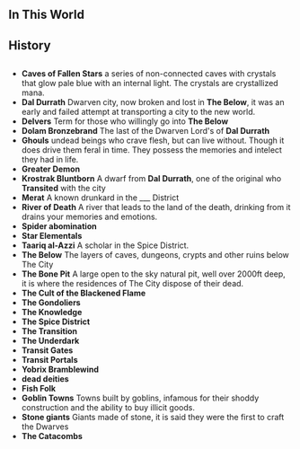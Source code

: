 ## 

## In This World



## History

## 

* **Caves of Fallen Stars** a series of non-connected caves with crystals that glow pale blue with an internal light. The crystals are crystallized mana.
* **Dal Durrath** Dwarven city, now broken and lost in **The Below**, it was an early and failed attempt at transporting a city to the new world.
* **Delvers** Term for those who willingly go into **The Below** 
* **Dolam Bronzebrand** The last of the Dwarven Lord's of **Dal Durrath**
* **Ghouls** undead beings who crave flesh, but can live without. Though it does drive them feral in time. They possess the memories and intelect they had in life.
* **Greater Demon**  
* **Krostrak Bluntborn** A dwarf from **Dal Durrath**, one of the original who **Transited** with the city
* **Merat** A known drunkard in the ___ District 
* **River of Death** A river that leads to the land of the death, drinking from it drains your memories and emotions.
* **Spider abomination** 
* **Star Elementals** 
* **Taariq al-Azzi** A scholar in the Spice District.
* **The Below** The layers of caves, dungeons, crypts and other ruins below The City
* **The Bone Pit** A large open to the sky natural pit, well over 2000ft deep, it is where the residences of The City dispose of their dead.
* **The Cult of the Blackened Flame** 
* **The Gondoliers**  
* **The Knowledge**  
* **The Spice District** 
* **The Transition** 
* **The Underdark** 
* **Transit Gates** 
* **Transit Portals** 
* **Yobrix Bramblewind** 
* **dead deities** 
* **Fish Folk** 
* **Goblin Towns** Towns built by goblins, infamous for their shoddy construction and the ability to buy illicit goods.
* **Stone giants** Giants made of stone, it is said they were the first to craft the Dwarves 
* **The Catacombs** 
